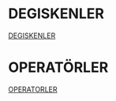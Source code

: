 # DEGISKENLER
[DEGISKENLER](https://github.com/wolfschanze95/KONULAR/blob/main/README.md)
# OPERATÖRLER
[OPERATORLER](https://github.com/wolfschanze95/OPERAT-R-KAVRAMI)
